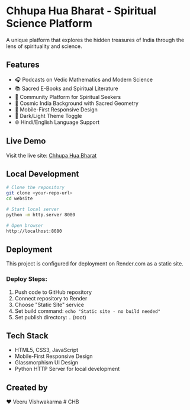 # Chhupa Hua Bharat - Spiritual Science Platform

A unique platform that explores the hidden treasures of India through the lens of spirituality and science.

## Features

- 🎧 Podcasts on Vedic Mathematics and Modern Science
- 📚 Sacred E-Books and Spiritual Literature
- 🙏 Community Platform for Spiritual Seekers
- 🌟 Cosmic India Background with Sacred Geometry
- 📱 Mobile-First Responsive Design
- 🌙 Dark/Light Theme Toggle
- 🌐 Hindi/English Language Support

## Live Demo

Visit the live site: [Chhupa Hua Bharat](https://chhupa-hua-bharat.onrender.com)

## Local Development

```bash
# Clone the repository
git clone <your-repo-url>
cd website

# Start local server
python -m http.server 8080

# Open browser
http://localhost:8080
```

## Deployment

This project is configured for deployment on Render.com as a static site.

### Deploy Steps:
1. Push code to GitHub repository
2. Connect repository to Render
3. Choose "Static Site" service
4. Set build command: `echo "Static site - no build needed"`
5. Set publish directory: `.` (root)

## Tech Stack

- HTML5, CSS3, JavaScript
- Mobile-First Responsive Design
- Glassmorphism UI Design
- Python HTTP Server for local development

## Created by

❤️ Veeru Vishwakarma
#   C H B  
 